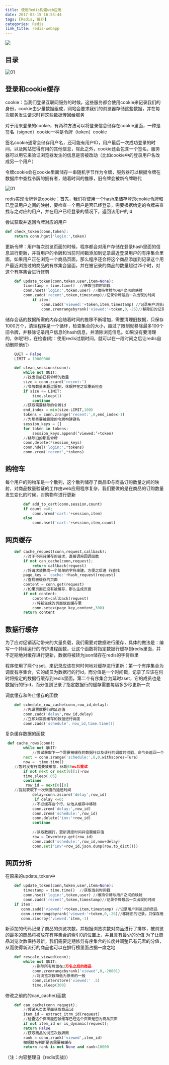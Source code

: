 ```yaml
---
title: 使用Redis构建web应用
date: 2017-03-15 16:53:44
tags: [Redis, 缓存]
categories: Redis
link_title: redis-webapp
---
```

![](http://onxkn9cbz.bkt.clouddn.com/redis.png)

## 目录
![01](redis-webapp/00.png)

## 登录和cookie缓存
cookie：当我们登录互联网服务的时候，这些服务都会使用cookie来记录我们的身份，cookie由少量数据组成，网站会要求我们的浏览器存储这些数据，并在每次服务发生请求时将这些数据传回给服务

对于用来登录的cookie，有两种方法可以将登录信息储存在cookie里面，一种是签名（signed）cookie一种是令牌（token）cookie

<!-- more -->

签名cookie通常会储存用户名，还可能有用户ID，用户最后一次成功登录的时间，以及网站觉得有用的其他信息，除此之外，cookie还会包含一个签名，服务器可以用它来验证浏览器发生的信息是否被改动（比如cookie中的登录用户名改成另一个用户）

令牌cookie会在cookie里面储存一串随机字节作为令牌，服务器可以根据令牌在数据库中查找令牌的拥有者，随着时间的推移，旧令牌会被新令牌取代

 ![01](redis-webapp/01.png)

redis实现令牌登录cookie：首先，我们将使用一个hash来储存登录cookie令牌和已登录用户之间的映射，要检查一个用户是否已经登录，需要根据给定的令牌来查找与之对应的用户，并在用户已经登录的情况下，返回该用户的id

尝试获取并返回令牌对应的用户
```python
def check_token(conn,token):
	return conn.hget('login:',token)
```

更新令牌：用户每次浏览页面的时候，程序都会对用户存储在登录hash里面的信息进行更新，并将用户的令牌和当前时间戳添加到记录最近登录用户的有序集合里面，如果用户正在浏览一个商品页面，那么程序还会将这个商品添加到记录这个用户最近浏览过的商品的有序集合里面，并在被记录的商品的数量超过25个时，对这个有序集合进行修剪

```python
    def update_token(conn,token,user,item=None):
	    timestamp = time.time()  //获取当前时间戳
    	conn.hset('login:',token,user) //维持令牌与用户之间的映射
    	conn.zadd('recent',token,timestamp)//记录令牌最后一次出现的时间
        	if item：
	        	conn.zadd('viewed:'+token,item,timestamp) //记录用户浏览过的商品
		        conn.zremrangebyrank('viewed:'+token,0,-26)//移除旧的记录，只保存用户浏览过的25个商品
```

		        
储存会话的数据所需的内存会随着时间的推移不断增加，需要清理旧数据，只保存1000万个，清理程序是一个循环，检查集合的大小，超过了限制就移除最多100个旧令牌，并移除记录用户信息的hash信息，并清除浏览信息。如果没有要清理的，休眠1秒，在检查(附：使用redis过期时间，就可以在一段时间之后让redis自动删除他们)

```python
    QUIT = False
    LIMIT = 10000000

    def clean_sessions(conn):
    	while not QUIT:
		//找出目前已有令牌的数量
		size = conn.zcard('recent:')  
		//令牌数量未超过限制，休眠并在之后重新检查
		if size <= LIMIT:
			time.sleep(1)
			continue
		//获取需要移除的令牌id
		end_index = min(size-LIMIT,100)
		tokens = conn.zrange('recent:',0,end_index-1)
		//为那些要被删除的令牌构建键名
		session_keys = []
 		for token in tokens:
			session_keys.append(‘viewed:’+token)
		//移除旧的那些令牌
		conn,delete(*session_keys)
		conn.hdel('login:',*tokens)
		conn.zrem('recent',*tokens)
```


## 购物车
每个用户的购物车是一个散列，这个散列储存了商品ID与商品订购数量之间的映射，对商品数量验证的工作由web应用程序复杂，我们要做的是在商品的订购数量发生变化的时候，对购物车进行更新
```python
        def add_to_cart(conn,session,count)
	    if count <=0;
		    conn.hrem('cart:'+session,item)
	    else
		    conn.hset('cart:'+session,item,count)
```

		    
		    
## 网页缓存
```python
    def cache_request(conn,request,callback):
	    //对于不用背缓存的请求，直接调用回调函数
	    if not can_cache(conn,request);
		    return callback(request)
	    //将请求装换成一个简单的字符串建。方便之后进	行查找
	    page_key = 'cache:'+hash_request(request)
	    //查找被缓存的页面
	    content = conn.get(request)
	    //如果页面还没有被缓存，那么生成页面
	    if not content:
		    content=callback(request)
		    //将新生成的页面放到缓存里
		    conn.setex(page_key,content,300)
	    return content
```

	

## 数据行缓存
为了应对促销活动带来的大量负载，我们需要对数据进行缓存，具体的做法是：编写一个持续运行的守护进程函数，让这个函数将指定数据行缓存到redis里面，并不定期地对缓存进行更新，数据将被转为json储存在redis的字符串里

程序使用了两个zset，来记录应该在何时何地对缓存进行更新：第一个有序集合为调度有序集合，它的成员为数据行的行id，而分值是一个时间戳，记录了应该在何时将指定的数据行缓存到redis里面，第二个有序集合为延时zset，它的成员也是数据行的行id，而分值则记录了指定数据行的缓存需要每隔多少秒更新一次

调度缓存和终止缓存的函数
```python
    def schedule_row_cache(conn,row_id,delay):
	    //先设置数据行的延迟值
	    conn.zadd('delay',row_id,delay)
    	//立即对需要缓存的数据进行调度
	    conn.zadd('schedule‘，row_id,time.time())
```
   


复杂缓存数据的函数
```python
 def cache_rows(conn):
    	while not QUIT:
		    //尝试获取下一个需要被缓存的数据行以及该行的调度时间戳，命令会返回一个包含零个或一个元组的列表
		next = conn.zrange('schedule:',0,0,withscores=Ture)
        now =  time.time()
    //暂时没有行需要被缓存，休眠60ms后重试 
        if not next or next[0][1]>row
	    time.sleep(.05)
	    continue
         row_id = next[0][0]
    //提前获取下一次调度的延迟时间
            delay=conn.zscore('delay',row_id)
             if delay <=0:
	        //不必缓存这个行，从他从缓存中移除
	        conn.zrem('delay:',row_id)
            conn.zrem('schedule:',row_id)
	        conn.delete('inv:'+row_id)
    	    continue
    
            //读取数据行，更新调度时间并设置缓存值
            row = Inventory.get(row_id)
            conn.zadd('schedule:',row_id,now+delay)
            conn.set('inv'+row_id,json.dump(row.to_dict()))
```

   
## 网页分析
在原来的update_token中
```python
    def update_token(conn,token,user,item=None):
	    timestamp = time.time()  //获取当前时间戳
	    conn.hset('login:',token,user) //维持令牌与用户之间的映射
	    conn.zadd('recent',token,timestamp)//记录令牌最后一次出现的时间
	if item：
	   conn.zadd('viewed:'+token,item,timestamp) //记录用户浏览过的商品
	   conn.zremrangebyrank('viewed:'+token,0,-26)//移除旧的记录，只保存用户浏览过的25个商品
	   conn.zincrby('viewed:'item,-1)
```

新添加的代码记录了商品的浏览次数，并根据浏览次数对商品进行了排序，被浏览的最多的商品将被放在有序集合的索引0的位置上，并且具有最少的分值
为了让商品浏览次数保持最新，我们需要定期修剪有序集合的长度并调整已有元素的分值，从而使得新流行的商品也可以在排行榜里面占据一席之地

```python
    def rescale_viewed(conn);
	    while not QUIT:
		    //删除所有牌面在2万名之后的商品
		    conn.zremrangebyrank('viewed',0,-20001)
		    //将浏览次数降低为原来的一般
		    conn,zinterstore('viewed:' .5)
            time.sleep(300)
```



修改之前的的can_cache()函数
```python
    def can_cache(conn request);
    	//尝试从页面里面获取商品id
	    item_id = extract_itrm_id(request)
	    //检查这个页面能否被缓存已经这个页面是否为商品页面
	    if not item_id or is_dynamic(request);
		return False
        //获取商品的浏览次数牌面    
        rank = conn,zrank('viewed',item_id)
	    根据排名判断是否需要被缓存
        return rank is not None and rank<10000
```
（注：内容整理自《redis实战》）



